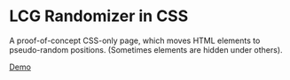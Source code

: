 # LCG Randomizer in CSS #

A proof-of-concept CSS-only page, which moves HTML elements to pseudo-random positions. (Sometimes elements are hidden under others).

[Demo](https://funforks.github.io/random-css)